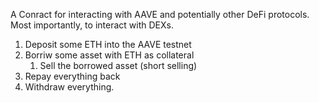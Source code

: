 A Conract for interacting with AAVE and potentially other DeFi protocols. Most importantly, to interact with DEXs.

1. Deposit some ETH into the AAVE testnet
2. Borriw some asset with ETH as collateral
    1. Sell the borrowed asset (short selling)
3. Repay everything back
4. Withdraw everything.